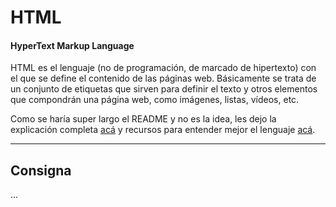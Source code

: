 # HTML
#### HyperText Markup Language

HTML es el lenguaje (no de programación, de marcado de hipertexto) con el que se define el contenido de las páginas web. Básicamente se trata de un conjunto de etiquetas que sirven para definir el texto y otros elementos que compondrán una página web, como imágenes, listas, vídeos, etc.

Como se haría super largo el README y no es la idea, les dejo la explicación completa [acá](https://desarrolloweb.com/articulos/que-es-html.html) y recursos para entender mejor el lenguaje [acá](https://www.lawebera.es/xhtml-css/conceptos-basicos-html.php).

---

## Consigna

...